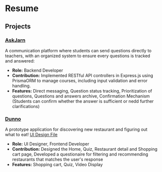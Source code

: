 # Resume

## Projects
### [AskJarn]([https://github.com/organization/project-repo](https://github.com/KanakornMek/ajarn-chat-backend/blob/main/src/controllers/courseController.ts))
A communication platform where students can send questions directly to teachers, with an organized system to ensure every questions is tracked and answered:
- **Role:** Backend Developer
- **Contribution:** Implemented RESTful API controllers in Express.js using PrismaORM to manage courses, including input validation and error handling.
- **Features:** Direct messaging, Question status tracking, Prioritization of questions, Questions and answers archive, Confirmation Mechanism (Students can confirm whether the answer is sufficient or nedd further clarifications)

### [Dunno]([https://github.com/KTAP8/DunnoUi/tree/master])
A prototype application for discovering new restaurant and figuring out what to eat!
[UI Design File]([https://www.figma.com/design/6pUVXzCxSDtjPlRpEyprDK/Dunno-UI?node-id=0-1&t=D40giuSmGp6fCPvr-1])
- **Role:** UI Designer, Frontend Developer
- **Contribution:** Designed the Home, Quiz, Restaurant detail and Shopping cart page, Developed a questionaire for filtering and recommending restaurants that matches the user's response
- **Features:** Shopping cart, Quiz, Video Display
